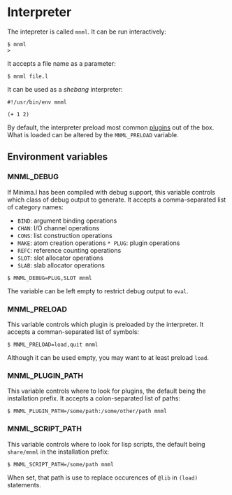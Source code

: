# Interpreter

The intepreter is called `mnml`. It can be run interactively:
```
$ mnml
>
```
It accepts a file name as a parameter:
```
$ mnml file.l
```
It can be used as a _shebang_ interpreter:
```
#!/usr/bin/env mnml

(+ 1 2)
```
By default, the interpreter preload most common [plugins](#native-functions) out of the box. What
is loaded can be altered by the `MNML_PRELOAD` variable.

## Environment variables

### MNML_DEBUG

If Minima.l has been compiled with debug support, this variable controls which
class of debug output to generate. It accepts a comma-separated list of category
names:

* `BIND`: argument binding operations
* `CHAN`: I/O channel operations
* `CONS`: list construction operations
* `MAKE`: atom creation operations
`* PLUG`: plugin operations
* `REFC`: reference counting operations
* `SLOT`: slot allocator operations
* `SLAB`: slab allocator operations
```
$ MNML_DEBUG=PLUG,SLOT mnml
```
The variable can be left empty to restrict debug output to `eval`.

### MNML_PRELOAD

This variable controls which plugin is preloaded by the interpreter. It accepts
a comman-separated list of symbols:
```
$ MNML_PRELOAD=load,quit mnml
```
Although it can be used empty, you may want to at least preload `load`. 

### MNML_PLUGIN_PATH

This variable controls where to look for plugins, the default being the
installation prefix. It accepts a colon-separated list of paths:
```
$ MNML_PLUGIN_PATH=/some/path:/some/other/path mnml
```
### MNML_SCRIPT_PATH

This variable controls where to look for lisp scripts, the default being
`share/mnml` in the installation prefix:
```
$ MNML_SCRIPT_PATH=/some/path mnml
```
When set, that path is use to replace occurences of `@lib` in `(load)`
statements.
